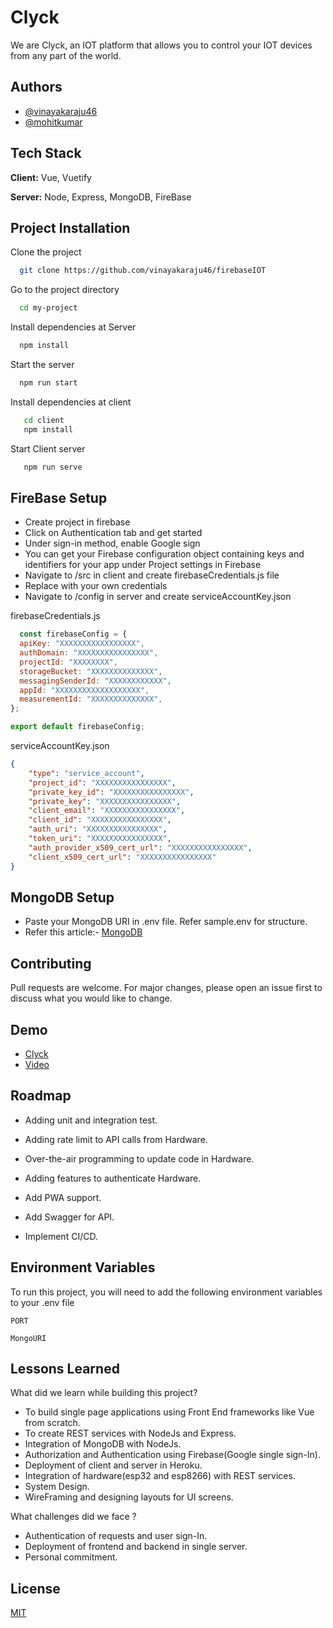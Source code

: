 
# Clyck

We are Clyck, an IOT platform that allows you to control your IOT devices from any part of the world.




## Authors

- [@vinayakaraju46](https://github.com/vinayakaraju46)
- [@mohitkumar](https://github.com/mohitkumartoshniwal)

  
## Tech Stack

**Client:** Vue, Vuetify

**Server:** Node, Express, MongoDB, FireBase

  
## Project Installation

Clone the project

```bash
  git clone https://github.com/vinayakaraju46/firebaseIOT
```

Go to the project directory

```bash
  cd my-project
```

Install dependencies at Server

```bash
  npm install
```

Start the server

```bash
  npm run start
```

Install dependencies at client

```bash
   cd client
   npm install

```
Start Client server

```bash
   npm run serve
```



  
## FireBase Setup 

* Create project in firebase
* Click on Authentication tab and get started
* Under sign-in method, enable Google sign
* You can get your Firebase configuration object containing keys and identifiers for your app under Project settings in Firebase
* Navigate to /src in client and create firebaseCredentials.js file
* Replace with your own credentials
* Navigate to /config in server and create serviceAccountKey.json

firebaseCredentials.js
```javascript 
  const firebaseConfig = {
  apiKey: "XXXXXXXXXXXXXXXXX",
  authDomain: "XXXXXXXXXXXXXXXX",
  projectId: "XXXXXXXX",
  storageBucket: "XXXXXXXXXXXXXX",
  messagingSenderId: "XXXXXXXXXXXX",
  appId: "XXXXXXXXXXXXXXXXXXX",
  measurementId: "XXXXXXXXXXXXXX",
};

export default firebaseConfig;
```


serviceAccountKey.json
```json
{
    "type": "service_account",
    "project_id": "XXXXXXXXXXXXXXXX",
    "private_key_id": "XXXXXXXXXXXXXXXX",
    "private_key": "XXXXXXXXXXXXXXXX",
    "client_email": "XXXXXXXXXXXXXXXX",
    "client_id": "XXXXXXXXXXXXXXXX",
    "auth_uri": "XXXXXXXXXXXXXXXX",
    "token_uri": "XXXXXXXXXXXXXXXX",
    "auth_provider_x509_cert_url": "XXXXXXXXXXXXXXXX",
    "client_x509_cert_url": "XXXXXXXXXXXXXXXX"
}
```
## MongoDB Setup
* Paste your MongoDB URI in .env file. Refer sample.env for structure. 
* Refer this article:- [MongoDB](https://www.mongodb.com/blog/post/quick-start-nodejs-mongodb--how-to-get-connected-to-your-database)

    
## Contributing

Pull requests are welcome. For major changes, please open an issue first to discuss what you would like to change.





  
## Demo
* [Clyck](https://iotfrontendvue.herokuapp.com)
* [Video](https://youtu.be/iuoQcgHl23I)


  
## Roadmap

- Adding unit and integration test. 

- Adding rate limit to API calls from Hardware.

- Over-the-air programming to update code in Hardware. 

- Adding features to authenticate Hardware.

- Add PWA support.

- Add Swagger for API.
- Implement CI/CD.
## Environment Variables

To run this project, you will need to add the following environment variables to your .env file

`PORT`

`MongoURI`

  
## Lessons Learned

What did we learn while building this project? 

* To build single page applications using Front End frameworks like Vue from scratch.
* To create REST services with NodeJs and Express.
* Integration of MongoDB with NodeJs.
* Authorization and Authentication using Firebase(Google single sign-In).
* Deployment of client and server in Heroku. 
* Integration of hardware(esp32 and esp8266) with REST services.
* System Design.
* WireFraming and designing layouts for UI screens.

What challenges did we face ?
* Authentication of requests and user sign-In.
* Deployment of frontend and backend in single server.
* Personal commitment.

## License

[MIT](https://choosealicense.com/licenses/mit/)

  
